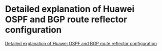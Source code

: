 # Detailed explanation of Huawei OSPF and BGP route reflector configuration
[Detailed explanation of Huawei OSPF and BGP route reflector configuration](https://aiwithcloud.com/2022/09/15/detailed_explanation_of_huawei_ospf_and_bgp_route_reflector_configuration/)